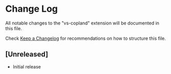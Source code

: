 # Change Log

All notable changes to the "vs-copland" extension will be documented in this file.

Check [Keep a Changelog](http://keepachangelog.com/) for recommendations on how to structure this file.

## [Unreleased]

- Initial release